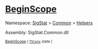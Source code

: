 # [BeginScope](./SimpleConsoleLogger-100664039.md)

Namespace: [SigStat]() > [Common](./../../README.md) > [Helpers](./../README.md)

Assembly: SigStat.Common.dll

<sub>[BeginScope](./SimpleConsoleLogger-100664039.md) ( [`TState`](./SimpleConsoleLogger-100664039.md) state )         </sub>
